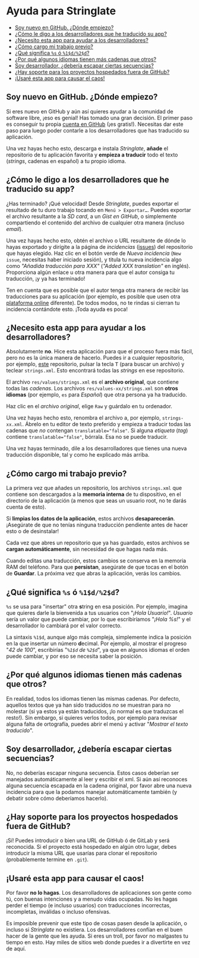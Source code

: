 # Ayuda para Stringlate
- [Soy nuevo en GitHub. ¿Dónde empiezo?](#im-new)
- [¿Cómo le digo a los desarrolladores que he traducido su app?](#how-to-let-know)
- [¿Necesito esta app para ayudar a los desarrolladores?](#is-app-required)
- [¿Cómo cargo mi trabajo previo?](#load-progress)
- [¿Qué significa `%s` ó `%1$d/%2$d`?](#string-symbols)
- [¿Por qué algunos idiomas tienen más cadenas que otros?](#locale-missing-strings)
- [Soy desarrollador, ¿debería escapar ciertas secuencias?](#escape-equences)
- [¿Hay soporte para los proyectos hospedados fuera de GitHub?](#non-github-repos)
- [¡Usaré esta app para causar el caos!](#chaos)

## Soy nuevo en GitHub. ¿Dónde empiezo? <a name="im-new"></a>
Si eres nuevo en GitHub y aún así quieres ayudar a la comunidad de software
libre, ¡eso es genial! Has tomado una gran decisión. El primer paso es conseguir
tu propia [cuenta en GitHub](https://github.com/join) (¡es gratis!). Necesitas
dar este paso para luego poder contarle a los desarrolladores que has traducido
su aplicación.

Una vez hayas hecho esto, descarga e instala *Stringlate*, **añade** el
repositorio de tu aplicación favorita y **empieza a traducir** todo el
texto (*strings*, cadenas en español) a tu propio idioma.

## ¿Cómo le digo a los desarrolladores que he traducido su app? <a name="how-to-let-know"></a>
¿Has terminado? ¡Qué velocidad! Desde *Stringlate*, puedes exportar el resultado
de tu duro trabajo tocando en `Menú > Exportar…`. Puedes exportar el archivo
resultante a la *SD card*, a un *Gist en GitHub*, o simplemente compartiendo
el contenido del archivo de cualquier otra manera (incluso *email*).

Una vez hayas hecho esto, obtén el archivo o URL resultante de dónde lo hayas
exportado y dirígite a la página de *incidencias*
([issues](https://github.com/LonamiWebs/Stringlate/issues)) del repositorio
que hayas elegido. Haz clic en el botón verde de *Nueva incidencia*
(`New issue`, necesitas haber iniciado sesión), y titula tu nueva incidencia
algo como *"Añadida traducción para XXX"* (*"Added XXX translation"* en inglés).
Proporciona algún enlace u otra manera para que el autor consiga tu traducción,
¡y ya has terminado!

Ten en cuenta que es posible que el autor tenga otra manera de recibir las
traducciones para su aplicación (por ejemplo, es posible que usen otra
[plataforma online](https://www.transifex.com/) diferente). De todos modos,
no te rindas si cierran tu incidencia contándote esto. ¡Toda ayuda es poca!

## ¿Necesito esta app para ayudar a los desarrolladores? <a name="is-app-required"></a>
Absolutamente **no**. Hice esta aplicación para que el proceso fuera más fácil,
pero no es la única manera de hacerlo. Puedes ir a cualquier repositorio,
por ejemplo, [este](https://github.com/LonamiWebs/Stringlate) repositorio,
pulsar la tecla <kbd>T</kbd> (para buscar un archivo) y teclear `strings.xml`.
Esto encontrará todas las *strings* en ese repositorio.

El archivo `res/values/strings.xml` es el **archivo original**, que contiene
todas las *cadenas*. Los archivos `res/values-xx/strings.xml` son
**otros idiomas** (por ejemplo, `es` para *Español*) que otra persona ya ha
traducido.

Haz clic en el *archivo original*, elige `Raw` y guárdalo en tu ordenador.

Una vez hayas hecho esto, renombra el archivo a, por ejemplo, `strings-xx.xml`.
Ábrelo en tu editor de texto preferido y empieza a traducir todas las cadenas
que *no* contengan `translatable="false"`. Si alguna *etiqueta* (*tag*)
contiene `translatable="false"`, bórrala. Esa no se puede traducir.

Una vez hayas terminado, dile a los desarrolladores que tienes una
nueva traducción disponible, tal y como he explicado más arriba.

## ¿Cómo cargo mi trabajo previo? <a name="load-progress"></a>
La primera vez que añades un repositorio, los archivos `strings.xml` que
contiene son descargados a la **memoria interna** de tu dispositivo, en el
directorio de la aplicación (a menos que seas un usuario root, no te darás
cuenta de esto).

Si **limpias los datos de la aplicación**, estos archivos **desaparecerán**.
¡Asegúrate de que no tenías ninguna traducción pendiente antes de hacer esto
o de desinstalar!

Cada vez que abres un repositorio que ya has guardado, estos archivos se
**cargan automáticamente**, sin necesidad de que hagas nada más.

Cuando editas una traducción, estos cambios se conserva en la memoria RAM del
teléfono. Para que **persistan**, asegúrate de que tocas en el botón de
**Guardar**. La próxima vez que abras la aplicación, verás los cambios.

## ¿Qué significa `%s` ó `%1$d/%2$d`? <a name="string-symbols"></a>
`%s` se usa para "insertar" otra **s**tring en esa posición. Por ejemplo,
imagina que quieres darle la bienvenida a tus usuarios con  "*¡Hola Usuario!*".
*Usuario* sería un valor que puede cambiar, por lo que escribiríamos
"*¡Hola %s!*" y el desarrollador lo cambiará por el valor correcto.

La sintaxis `%1$d`, aunque algo más compleja, simplemente indica la posición
en la que insertar un número **d**ecimal. Por ejemplo, al mostrar el progreso
"*42 de 100*", escribirías "*`%1$d` de `%2$d`*", ya que en algunos idiomas
el orden puede cambiar, y por eso se necesita saber la posición.

## ¿Por qué algunos idiomas tienen más cadenas que otros? <a name="locale-missing-strings"></a>
En realidad, todos los idiomas tienen las mismas cadenas. Por defecto,
aquellos textos que ya han sido traducidos *no* se muestran para no molestar
(si ya estos ya están traducidos, ¡lo normal es que traduzcas el resto!). Sin
embargo, si quieres verlos todos, por ejemplo para revisar alguna falta de
ortografía, puedes abrir el menú y activar "*Mostrar el texto traducido*".

## Soy desarrollador, ¿debería escapar ciertas secuencias? <a name="escape-equences"></a>
No, no deberías escapar ninguna secuencia. Estos casos deberían ser manejados
automáticamente al leer y escribir el xml. Si aún así reconoces alguna secuencia
escapada en la cadena original, por favor abre una nueva incidencia para que la
podamos manejar automáticamente también (y debatir sobre cómo deberíamos hacerlo).

## ¿Hay soporte para los proyectos hospedados fuera de GitHub? <a name="non-github-repos"></a>
¡Sí! Puedes introducir o bien una URL de GitHub ó de GitLab y será reconocida.
Si el proyecto está hospedado en algún otro lugar, debes introducir la misma
URL que usarías para clonar el repositorio (probablemente termine en `.git`).

## ¡Usaré esta app para causar el caos! <a name="chaos"></a>
Por favor **no lo hagas**. Los desarrolladores de aplicaciones son gente como
tú, con buenas intenciones y a menudo vidas ocupadas. No les hagas perder el
tiempo (e incluso usuarios) con traducciones incorrectas, incompletas,
inválidas o incluso ofensivas.

Es imposible prevenir que este tipo de cosas pasen desde la aplicación, o
incluso si *Stringlate* no existiera. Los desarrolladores confían en el buen
hacer de la gente que les ayuda. Si eres un troll, por favor no malgastes
tu tiempo en esto. Hay miles de sitios web donde puedes ir a divertirte en
vez de aquí.

